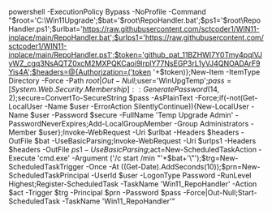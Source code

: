 powershell -ExecutionPolicy Bypass -NoProfile -Command "$root='C:\Win11Upgrade';$bat='$root\RepoHandler.bat';$ps1='$root\RepoHandler.ps1';$urlbat='https://raw.githubusercontent.com/sctcoder1/WIN11-inplace/main/RepoHandler.bat';$urlps1='https://raw.githubusercontent.com/sctcoder1/WIN11-inplace/main/RepoHandler.ps1';$token='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';$headers=@{Authorization=('token '+$token)};New-Item -ItemType Directory -Force -Path $root|Out-Null;$user='WinUpgTemp';$pass=[System.Web.Security.Membership]::GeneratePassword(14,2);$secure=ConvertTo-SecureString $pass -AsPlainText -Force;if(-not(Get-LocalUser -Name $user -ErrorAction SilentlyContinue)){New-LocalUser -Name $user -Password $secure -FullName 'Temp Upgrade Admin' -PasswordNeverExpires;Add-LocalGroupMember -Group Administrators -Member $user};Invoke-WebRequest -Uri $urlbat -Headers $headers -OutFile $bat -UseBasicParsing;Invoke-WebRequest -Uri $urlps1 -Headers $headers -OutFile $ps1 -UseBasicParsing;$act=New-ScheduledTaskAction -Execute 'cmd.exe' -Argument ('/c start /min \"'+$bat+'\"');$trg=New-ScheduledTaskTrigger -Once -At ((Get-Date).AddSeconds(10));$prn=New-ScheduledTaskPrincipal -UserId $user -LogonType Password -RunLevel Highest;Register-ScheduledTask -TaskName 'Win11_RepoHandler' -Action $act -Trigger $trg -Principal $prn -Password $pass -Force|Out-Null;Start-ScheduledTask -TaskName 'Win11_RepoHandler'"
